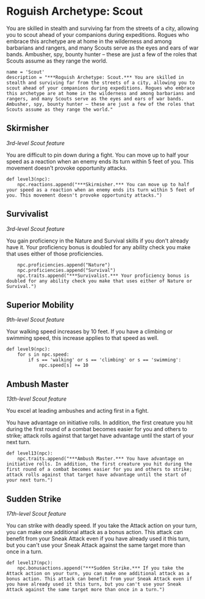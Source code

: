 # Roguish Archetype: Scout
You are skilled in stealth and surviving far from the streets of a city, allowing you to scout ahead of your companions during expeditions. Rogues who embrace this archetype are at home in the wilderness and among barbarians and rangers, and many Scouts serve as the eyes and ears of war bands. Ambusher, spy, bounty hunter – these are just a few of the roles that Scouts assume as they range the world.

```
name = 'Scout'
description = "***Roguish Archetype: Scout.*** You are skilled in stealth and surviving far from the streets of a city, allowing you to scout ahead of your companions during expeditions. Rogues who embrace this archetype are at home in the wilderness and among barbarians and rangers, and many Scouts serve as the eyes and ears of war bands. Ambusher, spy, bounty hunter – these are just a few of the roles that Scouts assume as they range the world."
```

## Skirmisher
*3rd-level Scout feature*

You are difficult to pin down during a fight. You can move up to half your speed as a reaction when an enemy ends its turn within 5 feet of you. This movement doesn't provoke opportunity attacks.

```
def level3(npc):
    npc.reactions.append("***Skirmisher.*** You can move up to half your speed as a reaction when an enemy ends its turn within 5 feet of you. This movement doesn't provoke opportunity attacks.")
```

## Survivalist
*3rd-level Scout feature*

You gain proficiency in the Nature and Survival skills if you don't already have it. Your proficiency bonus is doubled for any ability check you make that uses either of those proficiencies.

```
    npc.proficiencies.append("Nature")
    npc.proficiencies.append("Survival")
    npc.traits.append("***Survivalist.*** Your proficiency bonus is doubled for any ability check you make that uses either of Nature or Survival.")
```

## Superior Mobility
*9th-level Scout feature*

Your walking speed increases by 10 feet. If you have a climbing or swimming speed, this increase applies to that speed as well.

```
def level9(npc):
    for s in npc.speed:
        if s == 'walking' or s == 'climbing' or s == 'swimming':
            npc.speed[s] += 10
```

## Ambush Master
*13th-level Scout feature*

You excel at leading ambushes and acting first in a fight.

You have advantage on initiative rolls. In addition, the first creature you hit during the first round of a combat becomes easier for you and others to strike; attack rolls against that target have advantage until the start of your next turn.

```
def level13(npc):
    npc.traits.append("***Ambush Master.*** You have advantage on initiative rolls. In addition, the first creature you hit during the first round of a combat becomes easier for you and others to strike; attack rolls against that target have advantage until the start of your next turn.")
```

## Sudden Strike
*17th-level Scout feature*

You can strike with deadly speed. If you take the Attack action on your turn, you can make one additional attack as a bonus action. This attack can benefit from your Sneak Attack even if you have already used it this turn, but you can't use your Sneak Attack against the same target more than once in a turn.

```
def level17(npc):
    npc.bonusactions.append("***Sudden Strike.*** If you take the Attack action on your turn, you can make one additional attack as a bonus action. This attack can benefit from your Sneak Attack even if you have already used it this turn, but you can't use your Sneak Attack against the same target more than once in a turn.")
```
